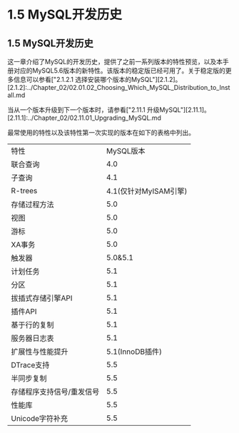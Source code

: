 # 1.5 MySQL开发历史

## 1.5 MySQL开发历史
  这一章介绍了MySQL的开发历史，提供了之前一系列版本的特性预览，以及本手册对应的MySQL5.6版本的新特性。该版本的稳定版已经可用了。关于稳定版的更多信息可以参看["2.1.2.1 选择安装哪个版本的MySQL"][2.1.2]。
[2.1.2]:../Chapter_02/02.01.02_Choosing_Which_MySQL_Distribution_to_Install.md

  当从一个版本升级到下一个版本时，请参看["2.11.1 升级MySQL"][2.11.1]。
[2.11.1]:../Chapter_02/02.11.01_Upgrading_MySQL.md

  最常使用的特性以及该特性第一次实现的版本在如下的表格中列出。
  
  <table>
  	<tr><td>特性</td><td>MySQL版本</td></tr>
  	<tr><td>联合查询</td><td>4.0</td></tr>
  	<tr><td>子查询</td><td>4.1</td></tr>
  	<tr><td>R-trees</td><td>4.1(仅针对MyISAM引擎)</td></tr>
  	<tr><td>存储过程方法</td><td>5.0</td></tr>
  	<tr><td>视图</td><td>5.0</td></tr>
  	<tr><td>游标</td><td>5.0</td></tr>
  	<tr><td>XA事务</td><td>5.0</td></tr>
  	<tr><td>触发器</td><td>5.0&5.1</td></tr>
  	<tr><td>计划任务</td><td>5.1</td></tr>
  	<tr><td>分区</td><td>5.1</td></tr>
  	<tr><td>拔插式存储引擎API</td><td>5.1</td></tr>
  	<tr><td>插件API</td><td>5.1</td></tr>
  	<tr><td>基于行的复制</td><td>5.1</td></tr>
  	<tr><td>服务器日志表</td><td>5.1</td></tr>
  	<tr><td>扩展性与性能提升</td><td>5.1(InnoDB插件)</td></tr>
  	<tr><td>DTrace支持</td><td>5.5</td></tr>
  	<tr><td>半同步复制</td><td>5.5</td></tr>
  	<tr><td>存储程序支持信号/重发信号</td><td>5.5</td></tr>
  	<tr><td>性能库</td><td>5.5</td></tr>
  	<tr><td>Unicode字符补充</td><td>5.5</td></tr>
  	</table>
  	

  	
